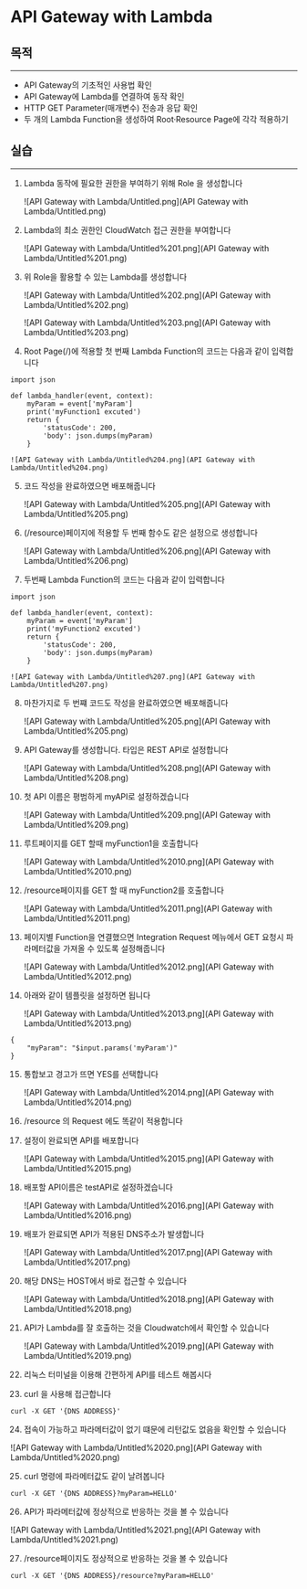 # API Gateway with Lambda

## 목적

---

- API Gateway의 기초적인 사용법 확인
- API Gateway에 Lambda를 연결하여 동작 확인
- HTTP GET Parameter(매개변수) 전송과 응답 확인
- 두 개의 Lambda Function을 생성하여 Root·Resource Page에 각각 적용하기

## 실습

---

1. Lambda 동작에 필요한 권한을 부여하기 위해 Role 을 생성합니다
    
    ![API Gateway with Lambda/Untitled.png](API Gateway with Lambda/Untitled.png)
    
2. Lambda의 최소 권한인 CloudWatch 접근 권한을 부여합니다
    
    ![API Gateway with Lambda/Untitled%201.png](API Gateway with Lambda/Untitled%201.png)
    
3. 위 Role을 활용할 수 있는 Lambda를 생성합니다
    
    ![API Gateway with Lambda/Untitled%202.png](API Gateway with Lambda/Untitled%202.png)
    
    ![API Gateway with Lambda/Untitled%203.png](API Gateway with Lambda/Untitled%203.png)
    
4. Root Page(/)에 적용할 첫 번째 Lambda Function의 코드는 다음과 같이 입력합니다
    
```
import json

def lambda_handler(event, context):
    myParam = event['myParam']
    print('myFunction1 excuted')
    return {
        'statusCode': 200,
        'body': json.dumps(myParam)
    }
```
    
    ![API Gateway with Lambda/Untitled%204.png](API Gateway with Lambda/Untitled%204.png)
    
5. 코드 작성을 완료하였으면 배포해줍니다
    
    ![API Gateway with Lambda/Untitled%205.png](API Gateway with Lambda/Untitled%205.png)
    
6. (/resource)페이지에 적용할 두 번째 함수도 같은 설정으로 생성합니다
    
    ![API Gateway with Lambda/Untitled%206.png](API Gateway with Lambda/Untitled%206.png)
    
7. 두번째 Lambda Function의 코드는 다음과 같이 입력합니다
    
```
import json

def lambda_handler(event, context):
    myParam = event['myParam']
    print('myFunction2 excuted')
    return {
        'statusCode': 200,
        'body': json.dumps(myParam)
    }
```

    ![API Gateway with Lambda/Untitled%207.png](API Gateway with Lambda/Untitled%207.png)
    
8. 마찬가지로 두 번쨰 코드도 작성을 완료하였으면 배포해줍니다
    
    ![API Gateway with Lambda/Untitled%205.png](API Gateway with Lambda/Untitled%205.png)
    
9. API Gateway를 생성합니다. 타입은 REST API로 설정합니다
    
    ![API Gateway with Lambda/Untitled%208.png](API Gateway with Lambda/Untitled%208.png)
    
10. 첫 API 이름은 평범하게 myAPI로 설정하겠습니다
    
    ![API Gateway with Lambda/Untitled%209.png](API Gateway with Lambda/Untitled%209.png)
    
11. 루트페이지를 GET 할때 myFunction1을 호출합니다
    
    ![API Gateway with Lambda/Untitled%2010.png](API Gateway with Lambda/Untitled%2010.png)
    
12. /resource페이지를 GET 할 때 myFunction2를 호출합니다
    
    ![API Gateway with Lambda/Untitled%2011.png](API Gateway with Lambda/Untitled%2011.png)
    
13. 페이지별 Function을 연결했으면 Integration Request 메뉴에서 GET 요청시 파라메터값을 가져올 수 있도록 설정해줍니다
    
    ![API Gateway with Lambda/Untitled%2012.png](API Gateway with Lambda/Untitled%2012.png)
    
14. 아래와 같이 템플릿을 설정하면 됩니다
    
    ![API Gateway with Lambda/Untitled%2013.png](API Gateway with Lambda/Untitled%2013.png)

```
{
    "myParam": "$input.params('myParam')"
}
```

15. 통합보고 경고가 뜨면 YES를 선택합니다
    
    ![API Gateway with Lambda/Untitled%2014.png](API Gateway with Lambda/Untitled%2014.png)
    
16. /resource 의 Request 에도 똑같이 적용합니다
17. 설정이 완료되면 API를 배포합니다
    
    ![API Gateway with Lambda/Untitled%2015.png](API Gateway with Lambda/Untitled%2015.png)
    
18. 배포할 API이름은 testAPI로 설정하겠습니다
    
    ![API Gateway with Lambda/Untitled%2016.png](API Gateway with Lambda/Untitled%2016.png)
    
19. 배포가 완료되면 API가 적용된 DNS주소가 발생합니다
    
    ![API Gateway with Lambda/Untitled%2017.png](API Gateway with Lambda/Untitled%2017.png)
    
20. 해당 DNS는 HOST에서 바로 접근할 수 있습니다
    
    ![API Gateway with Lambda/Untitled%2018.png](API Gateway with Lambda/Untitled%2018.png)
    
21. API가 Lambda를 잘 호출하는 것을 Cloudwatch에서 확인할 수 있습니다
    
    ![API Gateway with Lambda/Untitled%2019.png](API Gateway with Lambda/Untitled%2019.png)
    
22. 리눅스 터미널을 이용해 간편하게 API를 테스트 해봅시다
23. curl 을 사용해 접근합니다
    
```
curl -X GET '{DNS ADDRESS}'
```

24. 접속이 가능하고 파라메터값이 없기 떄문에 리턴값도 없음을 확인할 수 있습니다

![API Gateway with Lambda/Untitled%2020.png](API Gateway with Lambda/Untitled%2020.png)

25. curl 명령에 파라메터값도 같이 날려봅니다

```
curl -X GET '{DNS ADDRESS}?myParam=HELLO'
```

26. API가 파라메터값에 정상적으로 반응하는 것을 볼 수 있습니다

![API Gateway with Lambda/Untitled%2021.png](API Gateway with Lambda/Untitled%2021.png)

27. /resource페이지도 정상적으로 반응하는 것을 볼 수 있습니다

```
curl -X GET '{DNS ADDRESS}/resource?myParam=HELLO'
```
    
